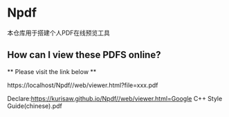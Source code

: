 # Npdf
本仓库用于搭建个人PDF在线预览工具

## How can I view these PDFS online?

** Please visit the link below **

https://localhost/Npdf//web/viewer.html?file=xxx.pdf

Declare:https://kurisaw.github.io/Npdf//web/viewer.html=Google C++ Style Guide(chinese).pdf